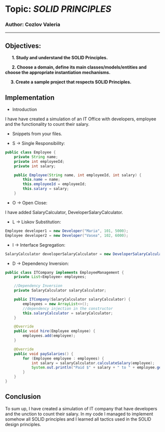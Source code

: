 # Topic: *SOLID PRINCIPLES*
### Author: Cozlov Valeria

----

## Objectives:


&ensp; &ensp; __1. Study and understand the SOLID Principles.__

&ensp; &ensp; __2. Choose a domain, define its main classes/models/entities and choose the appropriate instantiation mechanisms.__

&ensp; &ensp;__3. Create a sample project that respects SOLID Principles.__

## Implementation

* Introduction

I have have created a simulation of an IT Office with developers, employee and the functionality to count their salary.

* Snippets from your files.

* S -> Single Responsibility:
```java
public class Employee {
    private String name;
    private int employeeId;
    private int salary;

    public Employee(String name, int employeeId, int salary) {
        this.name = name;
        this.employeeId = employeeId;
        this.salary = salary;
    }
```
* O -> Open Close:

I have added SalaryCalculator, DeveloperSalaryCalculator.

* L -> Liskov Substitution:
```java
Employee developer1 = new Developer("Maria", 101, 5000);
Employee developer2 = new Developer("Vasea", 102, 6000);
```
* I -> Interface Segregation:
```java
SalaryCalculator developerSalaryCalculator = new DeveloperSalaryCalculator();
```

* D -> Dependency Inversion:
```java
public class ITCompany implements EmployeeManagement {
    private List<Employee> employees;

    //Dependency Inversion
    private SalaryCalculator salaryCalculator;

    public ITCompany(SalaryCalculator salaryCalculator) {
        employees = new ArrayList<>();
        //dependency injection in the constructor
        this.salaryCalculator = salaryCalculator;
    }

    @Override
    public void hire(Employee employee) {
        employees.add(employee);
    }

    @Override
    public void paySalaries() {
        for (Employee employee : employees) {
            int salary = salaryCalculator.calculateSalary(employee);
            System.out.println("Paid $" + salary + " to " + employee.getName());
        }
    }
}
```

## Conclusion
To sum up, I have created a simulation of IT company that have developers and the unction to count their salary.
In my code I managed to implement somehow all SOLID principles and I learned all tactics used in the SOLID design principles.

